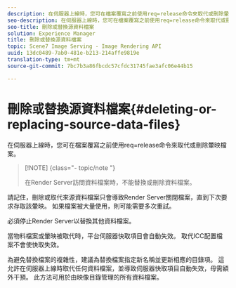 ```yaml
---
description: 在伺服器上線時，您可在檔案覆寫之前使用req=release命令來取代或刪除暈映檔案。
seo-description: 在伺服器上線時，您可在檔案覆寫之前使用req=release命令來取代或刪除暈映檔案。
seo-title: 刪除或替換源資料檔案
solution: Experience Manager
title: 刪除或替換源資料檔案
topic: Scene7 Image Serving - Image Rendering API
uuid: 13dc0489-7ab0-481e-b213-214affe9819e
translation-type: tm+mt
source-git-commit: 7bc7b3a86fbcdc57cfdc31745fae3afc06e44b15

---
```



# 刪除或替換源資料檔案{#deleting-or-replacing-source-data-files}

在伺服器上線時，您可在檔案覆寫之前使用req=release命令來取代或刪除暈映檔案。

>[!NOTE] {class=&quot;- topic/note &quot;}
>
>在Render Server訪問資料檔案時，不能替換或刪除資料檔案。

請記住，刪除或取代來源資料檔案只會導致Render Server關閉檔案，直到下次要求存取該暈映。 如果檔案被大量使用，則可能需要多次重試。

必須停止Render Server以替換其他資料檔案。

當物料檔案或暈映被取代時，平台伺服器快取項目會自動失效。 取代ICC配置檔案不會使快取失效。

為避免替換檔案的複雜性，建議為替換檔案指定新名稱並更新相應的目錄項。 這允許在伺服器上線時取代任何資料檔案，並導致伺服器快取項目自動失效，毋需額外干預。 此方法可用於由映像目錄管理的所有資料檔案。
